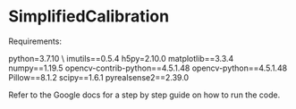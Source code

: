 # SimplifiedCalibration

Requirements:

python=3.7.10  \\
imutils==0.5.4
h5py=2.10.0
matplotlib==3.3.4
numpy==1.19.5
opencv-contrib-python==4.5.1.48
opencv-python==4.5.1.48
Pillow==8.1.2
scipy==1.6.1
pyrealsense2==2.39.0


Refer to the Google docs for a step by step guide on how to run the code.

